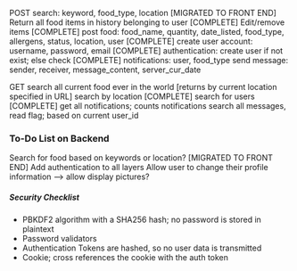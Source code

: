 POST
search: keyword, food_type, location [MIGRATED TO FRONT END]
Return all food items in history belonging to user [COMPLETE]
Edit/remove items [COMPLETE]
post food: food_name, quantity, date_listed, food_type, allergens, status, location, user [COMPLETE]
create user account: username, password, email [COMPLETE]
authentication: create user if not exist; else check [COMPLETE]
notifications: user, food_type
send message: sender, receiver, message_content, server_cur_date

GET
search all current food ever in the world [returns by current location specified in URL]
search by location [COMPLETE]
search for users [COMPLETE]
get all notifications; counts notifications
search all messages, read flag; based on current user_id

### To-Do List on Backend
Search for food based on keywords or location? [MIGRATED TO FRONT END]
Add authentication to all layers
Allow user to change their profile information
--> allow display pictures?

##### Security Checklist
- PBKDF2 algorithm with a SHA256 hash; no password is stored in plaintext
- Password validators
- Authentication Tokens are hashed, so no user data is transmitted
- Cookie; cross references the cookie with the auth token